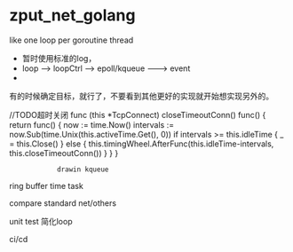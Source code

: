 # zput_net_golang

like one loop per goroutine thread

- 暂时使用标准的log，
- loop --> loopCtrl --> epoll/kqueue
      ---> event
-       
      
      
      
有的时候确定目标，就行了，不要看到其他更好的实现就开始想实现另外的。   
   
   
  
//TODO超时关闭
func (this *TcpConnect) closeTimeoutConn() func() {
	return func() {
		now := time.Now()
		intervals := now.Sub(time.Unix(this.activeTime.Get(), 0))
		if intervals >= this.idleTime {
			_ = this.Close()
		} else {
			this.timingWheel.AfterFunc(this.idleTime-intervals, this.closeTimeoutConn())
		}
	}
}   
   
   
                drawin kqueue
  ring buffer
  time task
   
  compare standard net/others
  
  unit test
  简化loop
   
  ci/cd
   